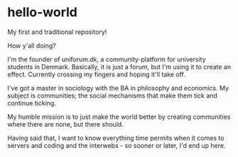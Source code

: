 # hello-world
My first and traditional repository!

How y'all doing?

I'm the founder of uniforum.dk, a community-platform for university students in Denmark. Basically, it is just a forum, but I'm using it to create an effect. Currently crossing my fingers and hoping it'll take off.

I've got a master in sociology with the BA in philosophy and economics. My subject is communities; the social mechanisms that make them tick and continue ticking.

My humble mission is to just make the world better by creating communities where there are none, but there should.

Having said that, I want to know everything time permits when it comes to servers and coding and the interwebs - so sooner or later, I'd end up here.
